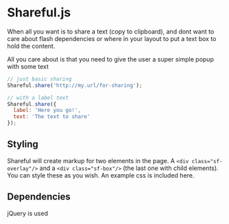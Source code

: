 # Shareful.js

When all you want is to share a text (copy to clipboard), and dont want to care about flash dependencies or where in your layout to put a text box to hold the content.

All you care about is that you need to give the user a super simple popup with some text

```javascript
// just basic sharing
Shareful.share('http://my.url/for-sharing');

// with a label text
Shareful.share({ 
  label: 'Here you go!',
  text: 'The text to share'
});

```


## Styling

Shareful will create markup for two elements in the page. A `<div class="sf-overlay"/>` and a `<div class="sf-box"/>` (the last one with child elements). You can style these as you wish. An example css is included here.

## Dependencies

jQuery is used
